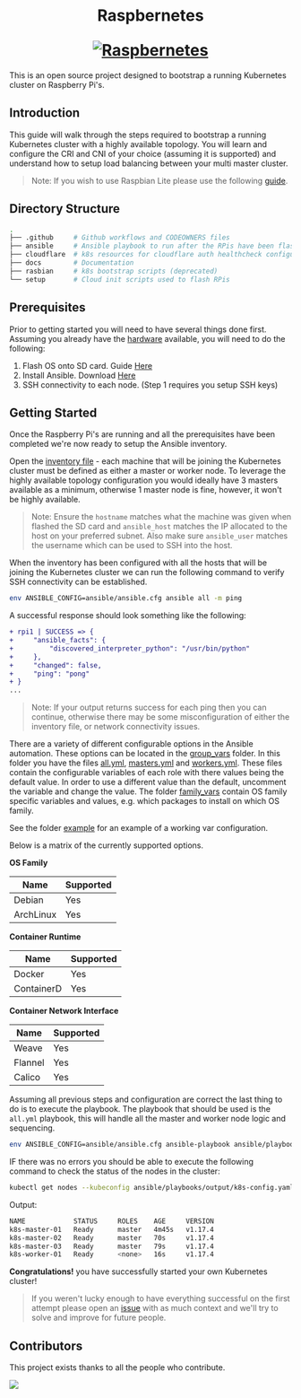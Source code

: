 <h1 align="center">
  <p align="center">Raspbernetes</p>
  <a href="https://raspbernetes.github.io/docs/"><img src="https://raspbernetes.github.io/img/logo.svg" alt="Raspbernetes"></a>
</h1>

This is an open source project designed to bootstrap a running Kubernetes cluster on Raspberry Pi's.

## Introduction

This guide will walk through the steps required to bootstrap a running Kubernetes cluster with a highly available topology. You will learn and configure the CRI and CNI of your choice (assuming it is supported) and understand how to setup load balancing between your multi master cluster.

> Note: If you wish to use Raspbian Lite please use the following [guide](raspbian/README.md).

## Directory Structure

```bash
.
├── .github     # Github workflows and CODEOWNERS files
├── ansible     # Ansible playbook to run after the RPis have been flashed
├── cloudflare  # k8s resources for cloudflare auth healthcheck configuration
├── docs        # Documentation
├── rasbian     # k8s bootstrap scripts (deprecated)
└── setup       # Cloud init scripts used to flash RPis
```

## Prerequisites

Prior to getting started you will need to have several things done first. Assuming you already have the [hardware](#Hardware) available, you will need to do the following:

1. Flash OS onto SD card. Guide [Here](setup/README.md)
2. Install Ansible. Download [Here](https://docs.ansible.com/ansible/latest/installation_guide/intro_installation.html)
3. SSH connectivity to each node. (Step 1 requires you setup SSH keys)

## Getting Started

Once the Raspberry Pi's are running and all the prerequisites have been completed we're now ready to setup the Ansible inventory.

Open the [inventory file](ansible/inventory) - each machine that will be joining the Kubernetes cluster must be defined as either a master or worker node. To leverage the highly available topology configuration you would ideally have 3 masters available as a minimum, otherwise 1 master node is fine, however, it won't be highly available.

> Note: Ensure the `hostname` matches what the machine was given when flashed the SD card and `ansible_host` matches the IP allocated to the host on your preferred subnet. Also make sure `ansible_user` matches the username which can be used to SSH into the host.

When the inventory has been configured with all the hosts that will be joining the Kubernetes cluster we can run the following command to verify SSH connectivity can be established.

```bash
env ANSIBLE_CONFIG=ansible/ansible.cfg ansible all -m ping
```

A successful response should look something like the following:

```diff
+ rpi1 | SUCCESS => {
+     "ansible_facts": {
+         "discovered_interpreter_python": "/usr/bin/python"
+     },
+     "changed": false,
+     "ping": "pong"
+ }
...
```

> Note: If your output returns success for each ping then you can continue, otherwise there may be some misconfiguration of either the inventory file, or network connectivity issues.

There are a variety of different configurable options in the Ansible automation. These options can be located in the [group_vars](ansible/group_vars) folder. In this folder you have the files [all.yml](ansible/group_vars/all.yml), [masters.yml](ansible/group_vars/masters.yml) and [workers.yml](ansible/group_vars/workers.yml). These files contain the configurable variables of each role with there values being the default value. In order to use a different value than the default, uncomment the variable and change the value. The folder [family_vars](ansible/family_vars) contain OS family specific variables and values, e.g. which packages to install on which OS family.

See the folder [example](ansible/example) for an example of a working var configuration.

Below is a matrix of the currently supported options.

**OS Family**

| Name | Supported |
| ---- | --------- |
| Debian | Yes |
| ArchLinux | Yes |

**Container Runtime**

| Name | Supported |
| ---- | --------- |
| Docker | Yes |
| ContainerD | Yes |

**Container Network Interface**

| Name | Supported |
| ---- | --------- |
| Weave | Yes |
| Flannel | Yes |
| Calico | Yes |

Assuming all previous steps and configuration are correct the last thing to do is to execute the playbook. The playbook that should be used is the `all.yml` playbook, this will handle all the master and worker node logic and sequencing.

```bash
env ANSIBLE_CONFIG=ansible/ansible.cfg ansible-playbook ansible/playbooks/all.yml
```

IF there was no errors you should be able to execute the following command to check the status of the nodes in the cluster:

```bash
kubectl get nodes --kubeconfig ansible/playbooks/output/k8s-config.yaml
```

Output:

```bash
NAME            STATUS     ROLES    AGE     VERSION
k8s-master-01   Ready      master   4m45s   v1.17.4
k8s-master-02   Ready      master   70s     v1.17.4
k8s-master-03   Ready      master   79s     v1.17.4
k8s-worker-01   Ready      <none>   16s     v1.17.4
```

**Congratulations!** you have successfully started your own Kubernetes cluster!

> If you weren't lucky enough to have everything successful on the first attempt please open an [issue](https://github.com/raspbernetes/k8s-cluster-installation/issues/new) with as much context and we'll try to solve and improve for future people.

## Contributors

This project exists thanks to all the people who contribute.

<a href="https://github.com/raspbernetes/k8s-cluster-installation/graphs/contributors"><img src="https://opencollective.com/raspbernetes/contributors.svg?width=890&button=false" /></a>
